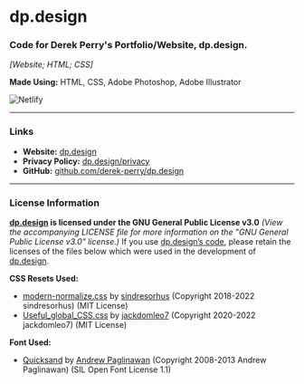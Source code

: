 # dp.design
### Code for Derek Perry's Portfolio/Website, dp.design.
_[Website; HTML; CSS]_

**Made Using:** HTML, CSS, Adobe Photoshop, Adobe Illustrator

![Netlify](https://img.shields.io/netlify/67336d6c-a7d3-4c66-a9c5-089e075fd714?label=Netlify%20Deploy%20Status&logo=netlify&style=plastic)

---

### Links
- **Website:** [dp.design](https://dp.design "Visit Derek Perry's portfolio/website dp.design")
- **Privacy Policy:** [dp.design/privacy](https://dp.design/privacy "Visit the privacy policy of Derek Perry's portfolio/website at dp.design/privacy")
- **GitHub:** [github.com/derek-perry/dp.design](https://github.com/derek-perry/dp.design "Visit the GitHub for Derek Perry's portfolio/website at github.com/derek-perry/dp.design")

---

### License Information
**[dp.design](https://dp.design "Visit Derek Perry's portfolio/website dp.design") is licensed under the GNU General Public License v3.0**
_(View the accompanying LICENSE file for more information on the "GNU General Public License v3.0" license.)_
If you use [dp.design’s code](https://github.com/derek-perry/dp.design "Visit the GitHub for Derek Perry's portfolio/website at github.com/derek-perry/dp.design"), please retain the licenses of the files below which were used in the development of [dp.design](https://dp.design "Visit Derek Perry's portfolio/website dp.design").

**CSS Resets Used:**
- [modern-normalize.css](https://github.com/sindresorhus/modern-normalize "View the modern-normalize.css Repo by sindresorhus on GitHub") by [sindresorhus](https://github.com/sindresorhus) (Copyright 2018-2022 sindresorhus) (MIT License)
- [Useful_global_CSS.css](https://gist.github.com/jackdomleo7/55659bafe581d19cc341ef775d6a9e6b "View the Useful_global_CSS.css gist by jackdomleo7 on GitHub") by [jackdomleo7](https://github.com/jackdomleo7) (Copyright 2020-2022 jackdomleo7) (MIT License)

**Font Used:**
- [Quicksand](https://github.com/andrew-paglinawan/QuicksandFamily "View the Quicksand font by Andrew Paglinawan on GitHub") by [Andrew Paglinawan](https://github.com/andrew-paglinawan) (Copyright 2008-2013 Andrew Paglinawan) (SIL Open Font License 1.1)
